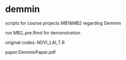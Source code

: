 # demmin
scripts for course projects MB1&MB2 regarding Demmin   
    
run MB2_pre.Rmd for demonstration

original codes: NDVI_LAI_T.R

paper:DemminPaper.pdf
